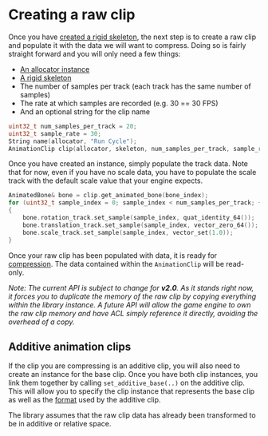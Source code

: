 # Creating a raw clip

Once you have [created a rigid skeleton](creating_a_skeleton.md), the next step is to create a raw clip and populate it with the data we will want to compress. Doing so is fairly straight forward and you will only need a few things:

*  [An allocator instance](implementing_an_allocator.md)
*  [A rigid skeleton](creating_a_skeleton.md)
*  The number of samples per track (each track has the same number of samples)
*  The rate at which samples are recorded (e.g. 30 == 30 FPS)
*  And an optional string for the clip name

```c++
uint32_t num_samples_per_track = 20;
uint32_t sample_rate = 30;
String name(allocator, "Run Cycle");
AnimationClip clip(allocator, skeleton, num_samples_per_track, sample_rate, name);
```

Once you have created an instance, simply populate the track data. Note that for now, even if you have no scale data, you have to populate the scale track with the default scale value that your engine expects.

```c++
AnimatedBone& bone = clip.get_animated_bone(bone_index);
for (uint32_t sample_index = 0; sample_index < num_samples_per_track; ++sample_index)
{
    bone.rotation_track.set_sample(sample_index, quat_identity_64());
    bone.translation_track.set_sample(sample_index, vector_zero_64());
    bone.scale_track.set_sample(sample_index, vector_set(1.0));
}
```

Once your raw clip has been populated with data, it is ready for [compression](compressing_a_raw_clip.md). The data contained within the `AnimationClip` will be read-only.

*Note: The current API is subject to change for **v2.0**. As it stands right now, it forces you to duplicate the memory of the raw clip by copying everything within the library instance. A future API will allow the game engine to own the raw clip memory and have ACL simply reference it directly, avoiding the overhead of a copy.*

## Additive animation clips

If the clip you are compressing is an additive clip, you will also need to create an instance for the base clip. Once you have both clip instances, you link them together by calling `set_additive_base(..)` on the additive clip. This will allow you to specify the clip instance that represents the base clip as well as the [format](additive_clips.md) used by the additive clip.

The library assumes that the raw clip data has already been transformed to be in additive or relative space.
